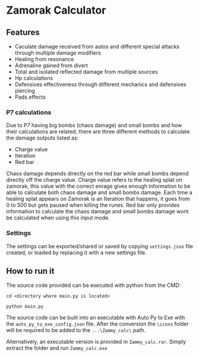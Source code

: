 # Zamorak Calculator

## Features
- Caculate damage received from autos and different special attacks through multiple damage modifiers
- Healing from resonance
- Adrenaline gained from divert
- Total and isolated reflected damage from multiple sources
- Hp calculations
- Defensives effectiveness through different mechanics and defensives piercing
- Pads effects

### P7 calculations
Due to P7 having big bombs (chaos damage) and small bombs and how their calculations are related, there are three different methods to calculate the damage outputs listed as:
- Charge value
- Iteration
- Red bar

Chaos damage depends directly on the red bar while small bombs depend directly off the charge value. Charge value refers to the healing splat on zamorak, this value with the correct enrage gives enough information to be able to calculate both chaos damage and small bombs damage. Each time a healing splat appears on Zamorak is an Iteration that happens, it goes from 0 to 500 but gets paused when killing the runes. Red bar only provides information to calculate the chaos damage and small bombs damage wont be calculated when using this input mode.

### Settings
The settings can be exported/shared or saved by copying `settings.json` file created, or loaded by replacing it with a new settings file.

## How to run it
The source code provided can be executed with python from the CMD:

`cd <directory where main.py is located>`

`python main.py`

The source code can be built into an executable with Auto Py to Exe with the `auto_py_to_exe_config.json` file. After the conversion the `\icons` folder will be required to be added to the `...\Zammy_calc\` path.

Alternatively, an executable version is provided in `Zammy_calc.rar`. Simply extract the folder and run `Zammy_calc.exe`

